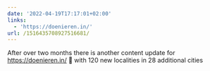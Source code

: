 ```yaml
---
date: '2022-04-19T17:17:01+02:00'
links:
  - 'https://doenieren.in/'
url: /1516435708927516681/
---
```

After over two months there is another content update for https://doenieren.in/ 🥙 with 120 new localities in 28 additional cities
